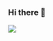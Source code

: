 ### Hi there 👋

<img src="[https://user-images.githubusercontent.com/60041910/215493758-1819fffc-6e1e-4133-b686-15c7b461624a.png](https://www.codewars.com/users/komet4/badges/large)">

